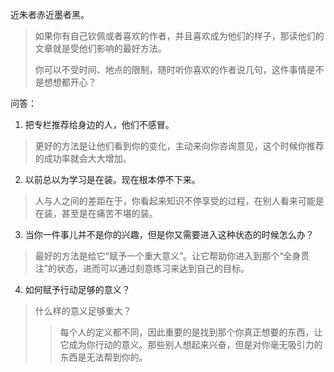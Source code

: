 近朱者赤近墨者黑。
> 如果你有自己钦佩或者喜欢的作者，并且喜欢成为他们的样子，那读他们的文章就是受他们影响的最好方法。
> 
> 你可以不受时间、地点的限制，随时听你喜欢的作者说几句，这件事情是不是想想都开心？

问答：

1. 把专栏推荐给身边的人，他们不感冒。
> 更好的方法是让他们看到你的变化，主动来向你咨询意见，这个时候你推荐的成功率就会大大增加。

2. 以前总以为学习是在装。现在根本停不下来。
> 人与人之间的差距在于，你看起来知识不停享受的过程，在别人看来可能是在装，甚至是在痛苦不堪的装。

3. 当你一件事儿并不是你的兴趣，但是你又需要进入这种状态的时候怎么办？
> 最好的方法是给它“赋予一个重大意义”。让它帮助你进入到那个“全身贯注”的状态，进而可以通过刻意练习来达到自己的目标。

4. 如何赋予行动足够的意义？
> 什么样的意义足够重大？
> > 每个人的定义都不同，因此重要的是找到那个你真正想要的东西，让它成为你行动的意义。那些别人想起来兴奋，但是对你毫无吸引力的东西是无法帮到你的。



